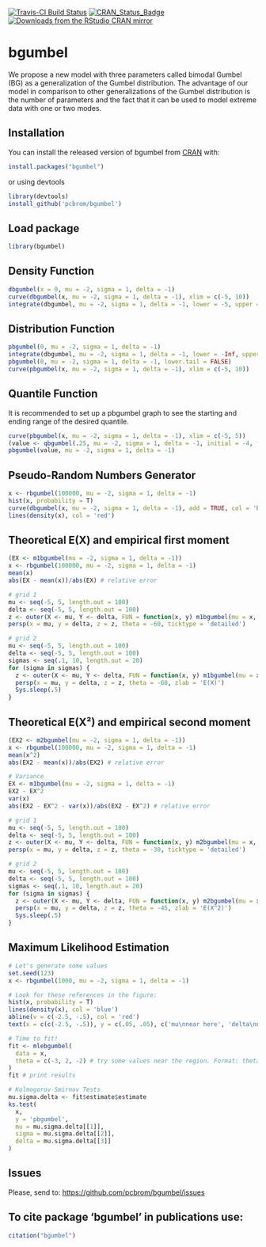 <!-- # bgumbel <img src="man/figures/logo.png" align="right" /> -->

<!-- [![Downloads](http://cranlogs.r-pkg.org/badges/bgumbel?color=brightgreen)](http://www.r-pkg.org/pkg/bgumbel) -->

<!-- [![Downloads](http://cranlogs.r-pkg.org/badges/mRpostman?color=brightgreen)](http://www.r-pkg.org/pkg/mRpostman) -->

<!-- one space after links to display badges side by side -->

[![Travis-CI Build
Status](https://travis-ci.org/pcbrom/bgumbel.svg?branch=master)](https://travis-ci.org/pcbrom/bgumbel)
[![CRAN\_Status\_Badge](https://www.r-pkg.org/badges/version/bgumbel)](https://cran.r-project.org/package=bgumbel)
[![Downloads from the RStudio CRAN
mirror](https://cranlogs.r-pkg.org/badges/grand-total/bgumbel)](https://cran.r-project.org/package=bgumbel)


# bgumbel

<!-- badges: start -->
<!-- badges: end -->

We propose a new model with three parameters called bimodal Gumbel (BG) as a generalization of the Gumbel distribution. The advantage of our model in comparison to other generalizations of the Gumbel distribution is the number of parameters and the fact that it can be used to model extreme data with one or two modes.


## Installation

You can install the released version of bgumbel from [CRAN](https://CRAN.R-project.org) with:

``` r
install.packages("bgumbel")
```
or using devtools

``` r
library(devtools)
install_github('pcbrom/bgumbel')
```


## Load package

``` r
library(bgumbel)
```


## Density Function


``` r
dbgumbel(x = 0, mu = -2, sigma = 1, delta = -1)
curve(dbgumbel(x, mu = -2, sigma = 1, delta = -1), xlim = c(-5, 10))
integrate(dbgumbel, mu = -2, sigma = 1, delta = -1, lower = -5, upper = 0)
```


## Distribution Function

``` r
pbgumbel(0, mu = -2, sigma = 1, delta = -1)
integrate(dbgumbel, mu = -2, sigma = 1, delta = -1, lower = -Inf, upper = 0)
pbgumbel(0, mu = -2, sigma = 1, delta = -1, lower.tail = FALSE)
curve(pbgumbel(x, mu = -2, sigma = 1, delta = -1), xlim = c(-5, 10))
```


## Quantile Function

It is recommended to set up a pbgumbel graph to see the starting and ending range of the desired quantile.

``` r
curve(pbgumbel(x, mu = -2, sigma = 1, delta = -1), xlim = c(-5, 5))
(value <- qbgumbel(.25, mu = -2, sigma = 1, delta = -1, initial = -4, final = -2))
pbgumbel(value, mu = -2, sigma = 1, delta = -1)
```


## Pseudo-Random Numbers Generator

``` r
x <- rbgumbel(100000, mu = -2, sigma = 1, delta = -1)
hist(x, probability = T)
curve(dbgumbel(x, mu = -2, sigma = 1, delta = -1), add = TRUE, col = 'blue')
lines(density(x), col = 'red')
```


## Theoretical E(X) and empirical first moment

``` r
(EX <- m1bgumbel(mu = -2, sigma = 1, delta = -1))
x <- rbgumbel(100000, mu = -2, sigma = 1, delta = -1)
mean(x)
abs(EX - mean(x))/abs(EX) # relative error

# grid 1
mu <- seq(-5, 5, length.out = 100)
delta <- seq(-5, 5, length.out = 100)
z <- outer(X <- mu, Y <- delta, FUN = function(x, y) m1bgumbel(mu = x, sigma = 1, delta = y))
persp(x = mu, y = delta, z = z, theta = -60, ticktype = 'detailed')

# grid 2
mu <- seq(-5, 5, length.out = 100)
delta <- seq(-5, 5, length.out = 100)
sigmas <- seq(.1, 10, length.out = 20)
for (sigma in sigmas) {
  z <- outer(X <- mu, Y <- delta, FUN = function(x, y) m1bgumbel(mu = x, sigma = sigma, delta = y))
  persp(x = mu, y = delta, z = z, theta = -60, zlab = 'E(X)')
  Sys.sleep(.5)
}
```


## Theoretical E(X²) and empirical second moment

``` r
(EX2 <- m2bgumbel(mu = -2, sigma = 1, delta = -1))
x <- rbgumbel(100000, mu = -2, sigma = 1, delta = -1)
mean(x^2)
abs(EX2 - mean(x))/abs(EX2) # relative error

# Variance
EX <- m1bgumbel(mu = -2, sigma = 1, delta = -1)
EX2 - EX^2
var(x)
abs(EX2 - EX^2 - var(x))/abs(EX2 - EX^2) # relative error

# grid 1
mu <- seq(-5, 5, length.out = 100)
delta <- seq(-5, 5, length.out = 100)
z <- outer(X <- mu, Y <- delta, FUN = function(x, y) m2bgumbel(mu = x, sigma = 1, delta = y))
persp(x = mu, y = delta, z = z, theta = -30, ticktype = 'detailed')

# grid 2
mu <- seq(-5, 5, length.out = 100)
delta <- seq(-5, 5, length.out = 100)
sigmas <- seq(.1, 10, length.out = 20)
for (sigma in sigmas) {
  z <- outer(X <- mu, Y <- delta, FUN = function(x, y) m2bgumbel(mu = x, sigma = sigma, delta = y))
  persp(x = mu, y = delta, z = z, theta = -45, zlab = 'E(X^2)')
  Sys.sleep(.5)
}
```

## Maximum Likelihood Estimation

``` r
# Let's generate some values
set.seed(123)
x <- rbgumbel(1000, mu = -2, sigma = 1, delta = -1)

# Look for these references in the figure:
hist(x, probability = T)
lines(density(x), col = 'blue')
abline(v = c(-2.5, -.5), col = 'red')
text(x = c(c(-2.5, -.5)), y = c(.05, .05), c('mu\nnear here', 'delta\nnear here'))

# Time to fit!
fit <- mlebgumbel(
  data = x,
  theta = c(-3, 2, -2) # try some values near the region. Format: theta = c(mu, sigma, delta)
)
fit # print results

# Kolmogorov-Smirnov Tests
mu.sigma.delta <- fit$estimate$estimate
ks.test(
  x, 
  y = 'pbgumbel', 
  mu = mu.sigma.delta[[1]],
  sigma = mu.sigma.delta[[2]],
  delta = mu.sigma.delta[[3]]
)
```

## Issues

Please, send to: https://github.com/pcbrom/bgumbel/issues


## To cite package ‘bgumbel’ in publications use:

``` r
citation("bgumbel")
```
